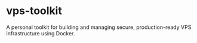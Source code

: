 # vps-toolkit
A personal toolkit for building and managing secure, production-ready VPS infrastructure using Docker.
